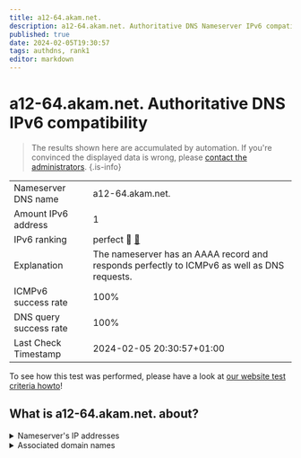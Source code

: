 ```yaml
---
title: a12-64.akam.net.
description: a12-64.akam.net. Authoritative DNS Nameserver IPv6 compatibility
published: true
date: 2024-02-05T19:30:57
tags: authdns, rank1
editor: markdown
---
```


# a12-64.akam.net. Authoritative DNS IPv6 compatibility

> The results shown here are accumulated by automation. If you're convinced the displayed data is wrong, please [contact the administrators](/howto/chat). 
{.is-info}




|   |   |
| - | - |
| Nameserver DNS name | a12-64.akam.net.
| Amount IPv6 address | 1
| IPv6 ranking | perfect :1st_place_medal: [🔗](/howto/ranking) |
| Explanation | The nameserver has an AAAA record and responds perfectly to ICMPv6 as well as DNS requests. |
| ICMPv6 success rate | 100%|
| DNS query success rate | 100% |
| Last Check Timestamp | 2024-02-05 20:30:57+01:00 |

To see how this test was performed, please have a look at [our website test criteria howto](/howto/testcriteria/authdns)!


## What is a12-64.akam.net. about?




<details>
<summary>Nameserver's IP addresses</summary>

2600:1480:f000::40

</details>



<details>
<summary>Associated domain names</summary>

tesla.com

www.rabobank.com

home.barclays

www.teradata.com

</details>
